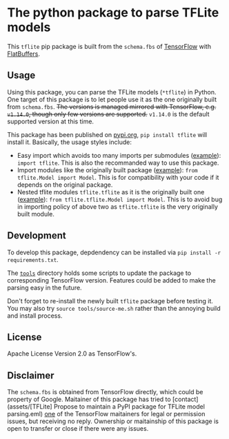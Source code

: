 The python package to parse TFLite models
=========================================

This `tflite` pip package is built from the `schema.fbs` of [TensorFlow](https://github.com/tensorflow/tensorflow) with [FlatBuffers](https://google.github.io/flatbuffers/).

## Usage

Using this package, you can parse the TFLite models (`*tflite`) in Python. One target of this package is to let people use it as the one originally built from `schema.fbs`. ~~The versions is managed mirrored with TensorFlow, e.g. `v1.14.0`, though only few versions are supported.~~ `v1.14.0` is the default supported version at this time.

This package has been published on [pypi.org](https://pypi.org/), `pip install tflite` will install it. Basically, the usage styles include:

* Easy import which avoids too many imports per submodules ([example](tests/test_easy_import.py)): `import tflite`. This is also the recommanded way to use this package.
* Import modules like the originally built package ([example](tests/test_original_import.py)): `from tflite.Model import Model`. This is for compatibility with your code if it depends on the original package.
* Nested tflite modules `tflite.tflite` as it is the originally built one ([example](tests/test_nested_import.py)): `from tflite.tflite.Model import Model`. This is to avoid bug in importing policy of above two as `tflite.tflite` is the very originally built module.


## Development

To develop this package, depdendency can be installed via `pip install -r requirements.txt`.

The [`tools`](tools) directory holds some scripts to update the package to corresponding TensorFlow version. Features could be added to make the parsing easy in the future.

Don't forget to re-install the newly built `tflite` package before testing it. You may also try `source tools/source-me.sh` rather than the annoying build and install process.


## License

Apache License Version 2.0 as TensorFlow's.


## Disclaimer

The `schema.fbs` is obtained from TensorFlow directly, which could be property of Google. Maitainer of this package has tried to [contact](assets/[TFLite] Propose to maintain a PyPI package for TFLite model parsing.eml) [one](https://github.com/aselle) of the TensorFlow maitainers for legal or permission issues, but receiving no reply. Ownership or maitainship of this package is open to transfer or close if there were any issues.
